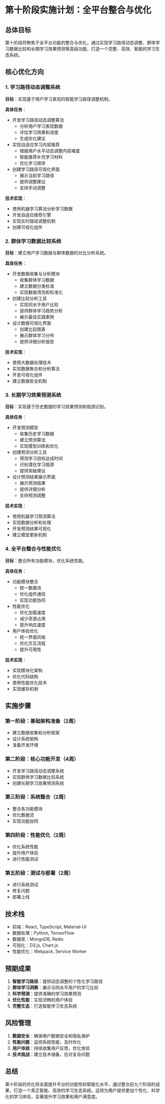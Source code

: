 # 第十阶段实施计划：全平台整合与优化

## 总体目标

第十阶段将聚焦于全平台功能的整合与优化，通过实现学习路径动态调整、群体学习数据比较和长期学习效果预测等高级功能，打造一个完整、高效、智能的学习生态系统。

## 核心优化方向

### 1. 学习路径动态调整系统

**目标**：实现基于用户学习表现的智能学习路径调整机制。

**具体任务**：
- 开发学习路径动态调整算法
  - 分析用户学习表现数据
  - 评估学习效果和进度
  - 生成优化建议
- 实现自适应学习内容推荐
  - 根据用户水平动态调整内容难度
  - 智能推荐补充学习材料
  - 优化学习顺序
- 创建学习路径可视化界面
  - 展示当前学习路径
  - 提供调整建议
  - 支持手动调整

**技术实现**：
- 使用机器学习算法分析学习数据
- 开发自适应推荐引擎
- 实现实时路径调整机制
- 创建可视化组件

### 2. 群体学习数据比较系统

**目标**：建立用户学习数据与群体数据的对比分析系统。

**具体任务**：
- 开发数据收集与分析模块
  - 收集群体学习数据
  - 建立数据分类标准
  - 实现数据清洗和标准化
- 创建比较分析工具
  - 实现同水平用户比较
  - 提供群体学习趋势分析
  - 展示最佳实践案例
- 设计数据可视化界面
  - 创建比较图表
  - 展示群体学习分布
  - 提供详细分析报告

**技术实现**：
- 使用大数据处理技术
- 实现数据聚合和分析算法
- 开发可视化组件
- 建立数据安全机制

### 3. 长期学习效果预测系统

**目标**：实现基于历史数据的学习效果预测和瓶颈识别。

**具体任务**：
- 开发预测模型
  - 收集历史学习数据
  - 建立预测算法
  - 实现模型训练和优化
- 创建预测分析工具
  - 预测学习目标达成时间
  - 识别潜在学习瓶颈
  - 提供突破建议
- 设计预测结果展示界面
  - 展示预测结果
  - 提供详细分析
  - 支持预测调整

**技术实现**：
- 使用机器学习预测算法
- 实现数据分析和处理
- 开发预测结果可视化
- 建立模型更新机制

### 4. 全平台整合与性能优化

**目标**：整合所有功能模块，优化系统性能。

**具体任务**：
- 功能模块整合
  - 统一数据流
  - 优化组件通信
  - 实现功能协同
- 性能优化
  - 优化加载速度
  - 减少资源占用
  - 提升响应速度
- 用户体验优化
  - 统一界面风格
  - 优化交互流程
  - 提升可用性

**技术实现**：
- 实现模块化架构
- 优化代码结构
- 使用性能优化技术
- 实现缓存机制

## 实施步骤

### 第一阶段：基础架构准备（2周）
- 建立数据收集和分析框架
- 设计系统架构
- 准备开发环境

### 第二阶段：核心功能开发（4周）
- 开发学习路径动态调整系统
- 实现群体学习数据比较系统
- 创建长期学习效果预测系统

### 第三阶段：系统整合（2周）
- 整合各功能模块
- 优化数据流
- 实现功能协同

### 第四阶段：性能优化（2周）
- 优化系统性能
- 提升用户体验
- 进行性能测试

### 第五阶段：测试与部署（2周）
- 进行系统测试
- 修复问题
- 部署上线

## 技术栈

- 前端：React, TypeScript, Material-UI
- 数据处理：Python, TensorFlow
- 数据库：MongoDB, Redis
- 可视化：D3.js, Chart.js
- 性能优化：Webpack, Service Worker

## 预期成果

1. **智能学习路径**：提供动态调整的个性化学习路径
2. **群体学习洞察**：展示与同水平用户的学习比较
3. **科学预测**：提供准确的学习效果预测
4. **优化性能**：实现流畅的用户体验
5. **完整生态**：打造智能学习生态系统

## 风险管理

1. **数据安全**：确保用户数据安全和隐私保护
2. **性能问题**：监控系统性能，及时优化
3. **用户体验**：持续收集用户反馈，优化体验
4. **技术挑战**：建立技术储备，应对复杂问题

## 总结

第十阶段的优化将全面提升平台的功能性和智能化水平，通过整合前九个阶段的成果，打造一个真正智能、高效的学习生态系统。这将为用户提供更加个性化、科学化的学习体验，显著提升学习效果和用户满意度。 
